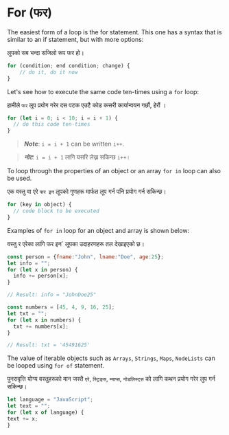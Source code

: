 # For (फर)

The easiest form of a loop is the for statement. This one has a syntax that is similar to an if statement, but with more options:

लुपको सब भन्दा सजिलो रूप फर हो। 

```javascript
for (condition; end condition; change) {
    // do it, do it now
}
```

Let's see how to execute the same code ten-times using a `for` loop:

 हामीले `फर` लूप प्रयोग गरेर दस पटक एउटै कोड कसरी कार्यान्वयन गर्छौ, हेरौं ।

```javascript
for (let i = 0; i < 10; i = i + 1) {
  // do this code ten-times
}
```

> _**Note**_: `i = i + 1` can be written `i++`.

> _**नोट**_:  `i = i + 1` लागि यसरि लेख्न सकिन्छ `i++`।

To loop through the properties of an object or an array `for in` loop can also be used.

एक वस्तु वा एरे `फर इन`  लूपको गुणहरू मार्फत लूप गर्न पनि प्रयोग गर्न सकिन्छ।

```javascript
for (key in object) {
  // code block to be executed
}
```

Examples of `for in` loop for an object and array is shown below:

वस्तु र एरेका लागि फर इन` लूपका उदाहरणहरू तल देखाइएको छ।

```javascript
const person = {fname:"John", lname:"Doe", age:25};
let info = "";
for (let x in person) {
  info += person[x];
}

// Result: info = "JohnDoe25"

const numbers = [45, 4, 9, 16, 25];
let txt = "";
for (let x in numbers) {
  txt += numbers[x];
}

// Result: txt = '45491625'
```

The value of iterable objects such as `Arrays`, `Strings`, `Maps`, `NodeLists` can be looped using `for of` statement.

पुनरावृत्ति योग्य वस्तुहरूको मान जस्तै `एरे`, `स्ट्रिङ्स`, `म्याप्स`, `नोडलिस्ट्स` को लागि कथन प्रयोग गरेर लुप गर्न सकिन्छ।

```javascript
let language = "JavaScript";
let text = "";
for (let x of language) {
text += x;
}
```
